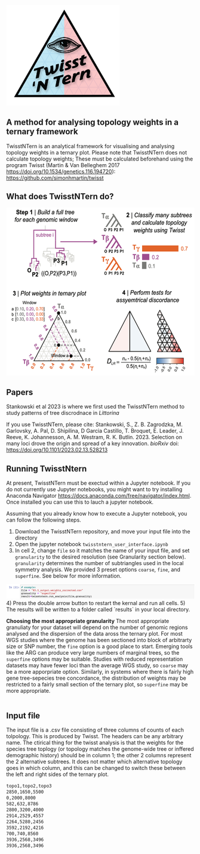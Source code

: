 <img src="logo.png" height="270pt" align="bottom">

## A method for analysing topology weights in a ternary framework

TwisstNTern is an analytical framework for visualising and analysing topology weights in a ternary plot. Please note that TwisstNTern does not calculate topology weights; These must be calculated beforehand using the program Twisst (Martin & Van Belleghem 2017 https://doi.org/10.1534/genetics.116.194720): https://github.com/simonhmartin/twisst

## What does TwisstNTern do?
<img src="method_overview.png" height="450pt" align="bottom">


## Papers
Stankowski et al 2023 is where we first used the TwisstNTern method to study patterns of tree discrodnace in _Littorina_ 

If you use TwisstNTern, please cite:
Stankowski, S., Z. B. Zagrodzka, M. Garlovsky, A. Pal, D. Shipilina, D Garcia Castillo, T. Broquet, E. Leader, J. Reeve, K. Johannesson, A. M. Westram, R. K. Butlin. 2023. Selection on many loci drove the origin and spread of a key innovation. _bioRxiv_ doi: https://doi.org/10.1101/2023.02.13.528213

## Running TwisstNtern
At present, TwisstNTern must be exectud within a Jupyter notebook. If you do not currently use Jupyter notebooks, you might want to try installing Anaconda Navigator https://docs.anaconda.com/free/navigator/index.html. Once installed you can use this to lauch a jupyter notebook.

Assuming that you already know how to execute a Jupyter notebook, you can follow the following steps.

1) Download the TwisstNTern repository, and move your input file into the directory
2) Open the jupyter notebook `twisstntern_user_interface.ipynb`
3) In cell 2, change `file` so it matches the name of your input file, and set `granularity` to the desired resolution (see Granularity section below). `granularity` determines the number of subtriangles used in the local symmetry analysis. We provided 3 preset options `coarse`, `fine`, and `superfine`. See below for more information. 
<img src="step3.png" height="" align="bottom">
4) Press the double arrow button to restart the kernal and run all cells.
5) The results will be written to a folder called `results` in your local directory. 

**Choosing the most appropriate granularity**
The most appropriate granuliaty for your dataset will depend on the number of genomic regions analysed and the dispersion of the data aross the ternary plot. For most WGS studies where the genome has been sectioned into block of arbitrarty size or SNP number, the `fine` option is a good place to start. Emerging tools like the ARG can produce very large numbers of marginal trees, so the `superfine` options may be suitable. Studies with reduced representation datasets may have fewer loci than the average WGS study, so `coarse` may be a more apporpriate option. Similarly, in systems where there is fairly high gene tree-sepecies tree concordance, the distribution of weights may be restricted to a fairly small section of the ternary plot, so `superfine` may be more appropriate.<br><br> 

## Input file
The input file is a .csv file consisting of three columns of counts of each tolpology. This is produced by Twisst. The headers can be any arbitrary name. The ctirical thing for the twisst analysis is that the weights for the species tree toplogy (or topology matches the genome-wide tree or inffered demographic history) should be in column 1; the other 2 columns represent the 2 alternative subtrees. It does not matter which alternative topology goes in which column, and this can be changed to switch these between the left and right sides of the ternary plot. 

```
topo1,topo2,topo3
2850,1650,5500
0,2000,8000
582,632,8786
2800,3200,4000
2914,2529,4557
2264,5280,2456
3592,2192,4216
700,740,8560
3936,2568,3496
3936,2568,3496
```


